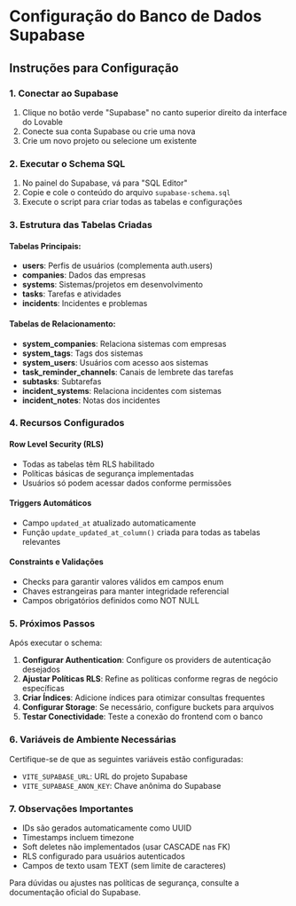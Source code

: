 
# Configuração do Banco de Dados Supabase

## Instruções para Configuração

### 1. Conectar ao Supabase
1. Clique no botão verde "Supabase" no canto superior direito da interface do Lovable
2. Conecte sua conta Supabase ou crie uma nova
3. Crie um novo projeto ou selecione um existente

### 2. Executar o Schema SQL
1. No painel do Supabase, vá para "SQL Editor"
2. Copie e cole o conteúdo do arquivo `supabase-schema.sql`
3. Execute o script para criar todas as tabelas e configurações

### 3. Estrutura das Tabelas Criadas

#### Tabelas Principais:
- **users**: Perfis de usuários (complementa auth.users)
- **companies**: Dados das empresas
- **systems**: Sistemas/projetos em desenvolvimento
- **tasks**: Tarefas e atividades
- **incidents**: Incidentes e problemas

#### Tabelas de Relacionamento:
- **system_companies**: Relaciona sistemas com empresas
- **system_tags**: Tags dos sistemas
- **system_users**: Usuários com acesso aos sistemas
- **task_reminder_channels**: Canais de lembrete das tarefas
- **subtasks**: Subtarefas
- **incident_systems**: Relaciona incidentes com sistemas
- **incident_notes**: Notas dos incidentes

### 4. Recursos Configurados

#### Row Level Security (RLS)
- Todas as tabelas têm RLS habilitado
- Políticas básicas de segurança implementadas
- Usuários só podem acessar dados conforme permissões

#### Triggers Automáticos
- Campo `updated_at` atualizado automaticamente
- Função `update_updated_at_column()` criada para todas as tabelas relevantes

#### Constraints e Validações
- Checks para garantir valores válidos em campos enum
- Chaves estrangeiras para manter integridade referencial
- Campos obrigatórios definidos como NOT NULL

### 5. Próximos Passos

Após executar o schema:

1. **Configurar Authentication**: Configure os providers de autenticação desejados
2. **Ajustar Políticas RLS**: Refine as políticas conforme regras de negócio específicas
3. **Criar Índices**: Adicione índices para otimizar consultas frequentes
4. **Configurar Storage**: Se necessário, configure buckets para arquivos
5. **Testar Conectividade**: Teste a conexão do frontend com o banco

### 6. Variáveis de Ambiente Necessárias

Certifique-se de que as seguintes variáveis estão configuradas:
- `VITE_SUPABASE_URL`: URL do projeto Supabase
- `VITE_SUPABASE_ANON_KEY`: Chave anônima do Supabase

### 7. Observações Importantes

- IDs são gerados automaticamente como UUID
- Timestamps incluem timezone
- Soft deletes não implementados (usar CASCADE nas FK)
- RLS configurado para usuários autenticados
- Campos de texto usam TEXT (sem limite de caracteres)

Para dúvidas ou ajustes nas políticas de segurança, consulte a documentação oficial do Supabase.
